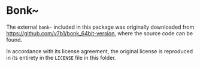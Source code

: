 # Bonk~
The external `bonk~` included in this package was originally downloaded from https://github.com/v7b1/bonk_64bit-version, where the source code can be found.

In accordance with its license agreement, the original license is reproduced in its entirety in the `LICENSE` file in this folder.
